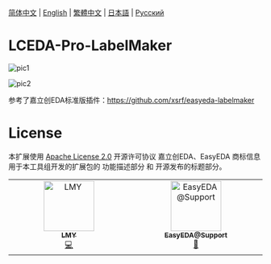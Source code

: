 [简体中文](#) | [English](./README.en.md) | [繁體中文](./README.zh-Hant.md) | [日本語](./README.ja.md) | [Русский](./README.ru.md)

# LCEDA-Pro-LabelMaker

![pic1](./images/plugin1.png)

![pic2](./images/plugin2.png)

参考了嘉立创EDA标准版插件：https://github.com/xsrf/easyeda-labelmaker

# License

本扩展使用 [Apache License 2.0](https://choosealicense.com/licenses/apache-2.0/) 开源许可协议 嘉立创EDA、EasyEDA 商标信息用于本工具组开发的扩展包的 功能描述部分 和 开源发布的标题部分。

<!-- ALL-CONTRIBUTORS-LIST:START - Do not remove or modify this section -->
<!-- prettier-ignore-start -->
<!-- markdownlint-disable -->
<table>
  <tbody>
    <tr>
      <td align="center" valign="top" width="14.28%"><a href="https://github.com/mayjack0312"><img src="https://avatars.githubusercontent.com/u/102800660?v=4?s=100" width="100px;" alt="LMY"/><br /><sub><b>LMY</b></sub></a><br /><a href="#code-mayjack0312" title="Code">💻</a></td>
      <td align="center" valign="top" width="14.28%"><a href="https://easyeda.com"><img src="https://avatars.githubusercontent.com/u/29702100?v=4?s=100" width="100px;" alt="EasyEDA@Support"/><br /><sub><b>EasyEDA@Support</b></sub></a><br /><a href="#doc-easyeda2021" title="Documentation">📖</a></td>
    </tr>
  </tbody>
</table>

<!-- markdownlint-restore -->
<!-- prettier-ignore-end -->

<!-- ALL-CONTRIBUTORS-LIST:END -->
